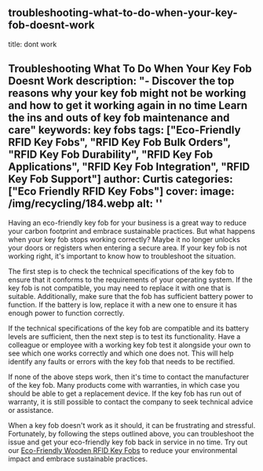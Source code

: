 
troubleshooting-what-to-do-when-your-key-fob-doesnt-work
---
title: dont work

Troubleshooting What To Do When Your Key Fob Doesnt Work
description: "- Discover the top reasons why your key fob might not be working and how to get it working again in no time Learn the ins and outs of key fob maintenance and care"
keywords: key fobs
tags: ["Eco-Friendly RFID Key Fobs", "RFID Key Fob Bulk Orders", "RFID Key Fob Durability", "RFID Key Fob Applications", "RFID Key Fob Integration", "RFID Key Fob Support"]
author: Curtis
categories: ["Eco Friendly RFID Key Fobs"]
cover: 
 image: /img/recycling/184.webp
 alt: ''
---
Having an eco-friendly key fob for your business is a great way to reduce your carbon footprint and embrace sustainable practices. But what happens when your key fob stops working correctly? Maybe it no longer unlocks your doors or registers when entering a secure area. If your key fob is not working right, it's important to know how to troubleshoot the situation.

The first step is to check the technical specifications of the key fob to ensure that it conforms to the requirements of your operating system. If the key fob is not compatible, you may need to replace it with one that is suitable. Additionally, make sure that the fob has sufficient battery power to function. If the battery is low, replace it with a new one to ensure it has enough power to function correctly.

If the technical specifications of the key fob are compatible and its battery levels are sufficient, then the next step is to test its functionality. Have a colleague or employee with a working key fob test it alongside your own to see which one works correctly and which one does not. This will help identify any faults or errors with the key fob that needs to be rectified.

If none of the above steps work, then it's time to contact the manufacturer of the key fob. Many products come with warranties, in which case you should be able to get a replacement device. If the key fob has run out of warranty, it is still possible to contact the company to seek technical advice or assistance.

When a key fob doesn't work as it should, it can be frustrating and stressful. Fortunately, by following the steps outlined above, you can troubleshoot the issue and get your eco-friendly key fob back in service in no time. Try out our [Eco-Friendly Wooden RFID Key Fobs](/eco-friendly-rfid-key-fobs) to reduce your environmental impact and embrace sustainable practices.
